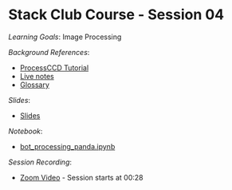# Stack Club Course - Session 04

*Learning Goals*: Image Processing

*Background References*:
* [ProcessCCD Tutorial](https://pipelines.lsst.io/getting-started/processccd.html)
* [Live notes](https://docs.google.com/document/d/1UmPCHy1c1SnHrWbUHKTHK5fsty7t6dkGz_jxcrqJgJE)
* [Glossary](https://docs.google.com/document/d/1KBQadu99tV5VnFUbPKq4iqKEdgtBTCF1RJNWtXM_mF0/edit#bookmark=id.tv5ptfwx28ms)

*Slides*:
* [Slides](https://docs.google.com/presentation/d/13kYEhKHXIOBYqgHr5JxjLgLflyExptDVyEf8xtOWp-s/edit)

*Notebook*:
* [bot_processing_panda.ipynb](bot_processing_panda.ipynb)

*Session Recording*:
* [Zoom Video](https://stanford.zoom.us/rec/share/_JNlBpD97WBLH4HXxx79ZvYxBN7cT6a8hCYZ-aBYmB7g3kqTmVMjbkKSOBNw3NCp) - Session starts at 00:28
